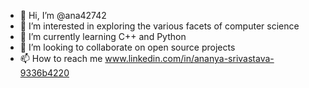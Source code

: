 - 👋 Hi, I’m @ana42742
- 👀 I’m interested in exploring the various facets of computer science
- 🌱 I’m currently learning C++ and Python
- 💞️ I’m looking to collaborate on open source projects
- 📫 How to reach me www.linkedin.com/in/ananya-srivastava-9336b4220

<!---
ana42742/ana42742 is a ✨ special ✨ repository because its `README.md` (this file) appears on your GitHub profile.
You can click the Preview link to take a look at your changes.
--->
